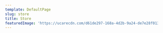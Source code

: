 ```yaml
---
template: DefaultPage
slug: store
title: Store
featuredImage: 'https://ucarecdn.com/d61de297-168a-4d2b-9a24-de7e28f0130d/'
---
```

<div id="my-store-28117020"></div>

<div>

<script data-cfasync="false" type="text/javascript" src="https://app.ecwid.com/script.js?28117020&data_platform=code&data_date=2020-04-26" charset="utf-8"></script><script type="text/javascript"> xProductBrowser("categoriesPerRow=3","views=grid(20,3) list(60) table(60)","categoryView=grid","searchView=list","id=my-store-28117020");</script>

</div>
